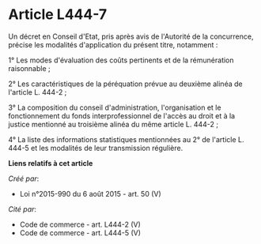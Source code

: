 # Article L444-7

Un décret en Conseil d'Etat, pris après avis de l'Autorité de la concurrence, précise les modalités d'application du présent
titre, notamment : 

1° Les modes d'évaluation des coûts pertinents et de la rémunération raisonnable ; 

2° Les caractéristiques de la péréquation prévue au deuxième alinéa de l'article L. 444-2 ; 

3° La composition du conseil d'administration, l'organisation et le fonctionnement du fonds interprofessionnel de l'accès au
droit et à la justice mentionné au troisième alinéa du même article L. 444-2 ; 

4° La liste des informations statistiques mentionnées au 2° de l'article L. 444-5 et les modalités de leur transmission
régulière.

**Liens relatifs à cet article**

_Créé par_:

  - Loi n°2015-990 du 6 août 2015 - art. 50 (V)

_Cité par_:

  - Code de commerce - art. L444-2 (V)
  - Code de commerce - art. L444-5 (V)
